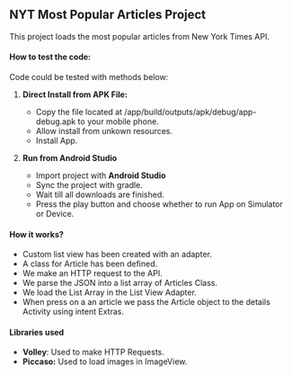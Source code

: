 ## NYT Most Popular Articles Project

This project loads the most popular articles from New York Times API.

#### How to test the code:

Code could be tested with methods below:

1. **Direct Install from APK File:**
	- Copy the file located at /app/build/outputs/apk/debug/app-debug.apk  to your mobile phone.
	- Allow install from unkown resources.
	- Install App.

2. **Run from Android Studio**
	- Import project with **Android Studio**
	- Sync the project with gradle.
	- Wait till all downloads are finished.
	- Press the play button and choose whether to run App on Simulator or Device.



#### How it works?

- Custom list view has been created with an adapter.
- A class for Article has been defined.
- We make an HTTP request to the API.
- We parse the JSON into a list array of Articles Class.
- We load the List Array in the List View Adapter.
- When press on a an article we pass the Article object to the details Activity using intent Extras.

#### Libraries used

- **Volley**: Used to make HTTP Requests.
- **Piccaso:** Used to load images in ImageView.



